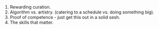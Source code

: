 1. Rewarding curation.
2. Algorithm vs. artistry. (catering to a schedule vs. doing something big).
3. Proof of competence - just get this out in a solid sesh.
4. The skills that matter.